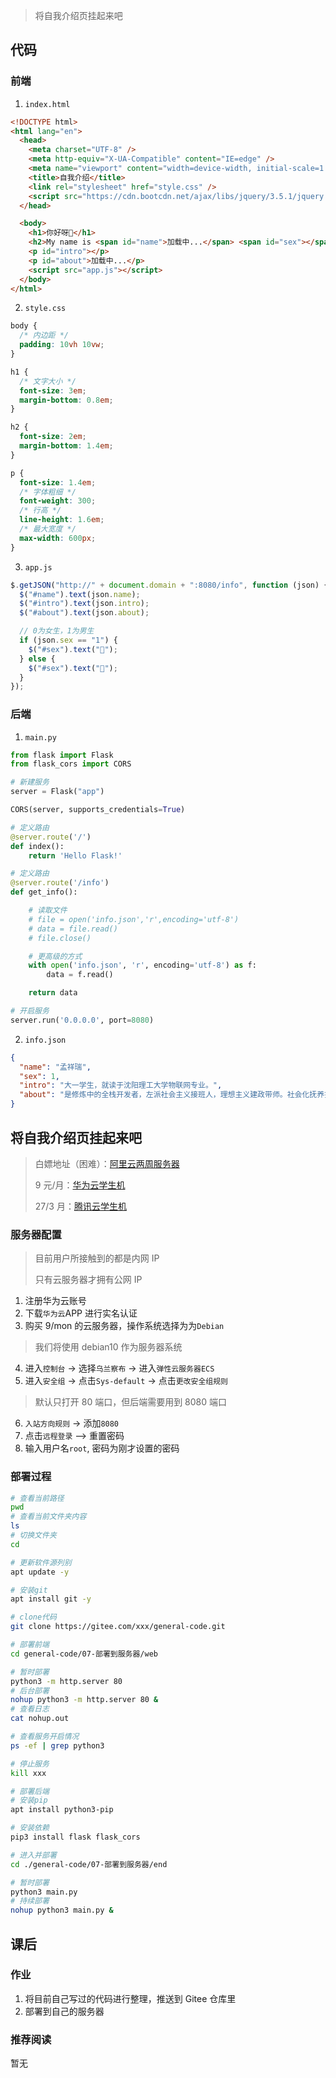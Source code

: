 > 将自我介绍页挂起来吧

## 代码

### 前端

1. `index.html`

```html
<!DOCTYPE html>
<html lang="en">
  <head>
    <meta charset="UTF-8" />
    <meta http-equiv="X-UA-Compatible" content="IE=edge" />
    <meta name="viewport" content="width=device-width, initial-scale=1.0" />
    <title>自我介绍</title>
    <link rel="stylesheet" href="style.css" />
    <script src="https://cdn.bootcdn.net/ajax/libs/jquery/3.5.1/jquery.min.js"></script>
  </head>

  <body>
    <h1>你好呀👋</h1>
    <h2>My name is <span id="name">加载中...</span> <span id="sex"></span></h2>
    <p id="intro"></p>
    <p id="about">加载中...</p>
    <script src="app.js"></script>
  </body>
</html>
```

2. `style.css`

```css
body {
  /* 内边距 */
  padding: 10vh 10vw;
}

h1 {
  /* 文字大小 */
  font-size: 3em;
  margin-bottom: 0.8em;
}

h2 {
  font-size: 2em;
  margin-bottom: 1.4em;
}

p {
  font-size: 1.4em;
  /* 字体粗细 */
  font-weight: 300;
  /* 行高 */
  line-height: 1.6em;
  /* 最大宽度 */
  max-width: 600px;
}
```

3. `app.js`

```js
$.getJSON("http://" + document.domain + ":8080/info", function (json) {
  $("#name").text(json.name);
  $("#intro").text(json.intro);
  $("#about").text(json.about);

  // 0为女生，1为男生
  if (json.sex == "1") {
    $("#sex").text("👦");
  } else {
    $("#sex").text("👧");
  }
});
```

### 后端

1. `main.py`

```python
from flask import Flask
from flask_cors import CORS

# 新建服务
server = Flask("app")

CORS(server, supports_credentials=True)

# 定义路由
@server.route('/')
def index():
    return 'Hello Flask!'

# 定义路由
@server.route('/info')
def get_info():

    # 读取文件
    # file = open('info.json','r',encoding='utf-8')
    # data = file.read()
    # file.close()

    # 更高级的方式
    with open('info.json', 'r', encoding='utf-8') as f:
        data = f.read()

    return data

# 开启服务
server.run('0.0.0.0', port=8080)
```

2. `info.json`

```json
{
  "name": "孟祥瑞",
  "sex": 1,
  "intro": "大一学生，就读于沈阳理工大学物联网专业。",
  "about": "是修炼中的全栈开发者，左派社会主义接班人，理想主义建政带师。社会化抚养推动者，继承制及死刑的反对者。轨道交通迷。"
}
```

## 将自我介绍页挂起来吧

> 白嫖地址（困难）：[阿里云两周服务器](https://developer.aliyun.com/plan/student)
>
> 9 元/月：[华为云学生机](https://developer.huaweicloud.com/campus)
>
> 27/3 月：[腾讯云学生机](https://cloud.tencent.com/act/campus)

### 服务器配置

> 目前用户所接触到的都是内网 IP
>
> 只有云服务器才拥有公网 IP

1. 注册华为云账号
2. 下载`华为云`APP 进行实名认证
3. 购买 9/mon 的云服务器，操作系统选择为为`Debian`

> 我们将使用 debian10 作为服务器系统

4. 进入`控制台` -> 选择`乌兰察布` -> 进入`弹性云服务器ECS`
5. 进入`安全组` -> 点击`Sys-default` -> 点击`更改安全组规则`

> 默认只打开 80 端口，但后端需要用到 8080 端口

6. `入站方向规则` -> 添加`8080`
7. 点击`远程登录` —> 重置密码
8. 输入用户名`root`, 密码为刚才设置的密码

### 部署过程

```bash
# 查看当前路径
pwd
# 查看当前文件夹内容
ls
# 切换文件夹
cd

# 更新软件源列别
apt update -y

# 安装git
apt install git -y

# clone代码
git clone https://gitee.com/xxx/general-code.git

# 部署前端
cd general-code/07-部署到服务器/web

# 暂时部署
python3 -m http.server 80
# 后台部署
nohup python3 -m http.server 80 &
# 查看日志
cat nohup.out

# 查看服务开启情况
ps -ef | grep python3

# 停止服务
kill xxx

# 部署后端
# 安装pip
apt install python3-pip

# 安装依赖
pip3 install flask flask_cors

# 进入并部署
cd ./general-code/07-部署到服务器/end

# 暂时部署
python3 main.py
# 持续部署
nohup python3 main.py &
```

## 课后

### 作业

1. 将目前自己写过的代码进行整理，推送到 Gitee 仓库里
2. 部署到自己的服务器

### 推荐阅读

暂无
